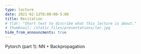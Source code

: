 ```yaml
---
type: lecture
date: 2021-02-12T8:00:00-5:00
title: Recitation
# tldr: "Short text to discribe what this lecture is about."
# thumbnail: /static_files/presentations/lec.jpg
hide_from_announcments: true
---
```

Pytorch (part 1): NN + Backpropagation